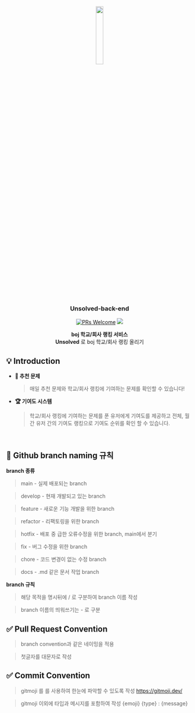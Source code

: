 <div width="100%" height="100%" align="center">
  
<h1 align="center">
  <a href="https://docusaurus.io">
    <img width="20%" src="https://user-images.githubusercontent.com/67993856/166102839-8832ae1a-f09a-4866-a936-3d451b84a3e7.png" />
  </a>
</h1>
  
<p align="center">
  <h3 align="center"> Unsolved-back-end </h3>
  <a href="CONTRIBUTING.md#pull-requests"><img src="https://img.shields.io/badge/PRs-welcome-brightgreen.svg" alt="PRs Welcome"></a>
  <img src="https://img.shields.io/badge/License-MIT-blue.svg">
  </p>
  
<b>boj 학교/회사 랭킹 서비스</b></br>
<b>Unsolved</b> 로 boj 학교/회사 랭킹 올리기

</div>

## :bulb: Introduction

- **📝 추천 문제**

  > 매일 추천 문제와 학교/회사 랭킹에 기여하는 문제를 확인할 수 있습니다!

- **🏆️ 기여도 시스템**

  > 학교/회사 랭킹에 기여하는 문제를 푼 유저에게 기여도를 제공하고 전체, 월간 유저 간의 기여도 랭킹으로 기여도 순위를 확인 할 수 있습니다.

</br>

## 🎋 Github branch naming 규칙

**branch 종류**
>main - 실제 배포되는 branch

>develop - 현재 개발되고 있는 branch

>feature - 새로운 기능 개발을 위한 branch

>refactor - 리팩토링을 위한 branch

>hotfix - 배포 중 급한 오류수정을 위한 branch, main에서 분기

>fix - 버그 수정을 위한 branch

>chore - 코드 변경이 없는 수정 branch

>docs - .md 같은 문서 작업 branch

**branch 규칙**
>해당 목적을 명시뒤에 / 로 구분하여 branch 이름 작성

>branch 이름의 띄워쓰기는 - 로 구분

## ✅ Pull Request Convention

>branch convention과 같은 네이밍을 적용

>첫글자를 대문자로 작성

## ✅ Commit Convention

> gitmoji 를 를 사용하여 한눈에 파악할 수 있도록 작성
> https://gitmoji.dev/

> gitmoji 이외에 타입과 메시지를 포함하여 작성
> {emoji} {type} : {message}
